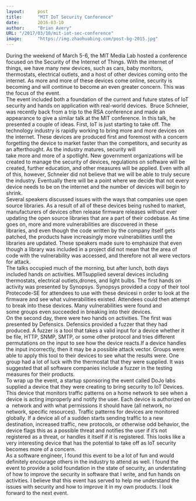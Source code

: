 ```yaml
---
layout:     post 
title:      "MIT IoT Security Conference"
date:       2016-03-10
author:     "Brian Avery"
URL: "/2017/03/10/mit-iot-sec-conference"
image:      "https://img.zhaohuabing.com/post-bg-2015.jpg"
---
```




<div class="gmail_msg">During the weekend of March 5-6, the <span class="lG">MIT</span> Media Lab hosted a conference focused on the Security of the Internet of Things. <span class="gmail_msg">With the internet of things, we have many new devices, such as cars, baby monitors, thermostats, electrical outlets, and a </span><span class="gmail_msg">host of other devices coming onto the internet. As more and more of these devices come online, security is becoming and will </span><span class="gmail_msg">continue to become an even greater concern. This was the focus of the event.</span></div>
<div class="gmail_msg"></div>
<div class="gmail_msg">The event included both a foundation of the current and future states of IoT security and hands on application with real-world <span class="gmail_msg">devices.  Bruce Schneier, was recently back from a trip to the RSA conference and made an appearance to give a similar talk at </span><span class="gmail_msg">the <span class="lG">MIT</span> conference. In this talk, he presented a couple of ideas. First, IoT is just starting to take off. The technology industry </span><span class="gmail_msg">is rapidly working to bring more and more devices on the internet. These devices are produced first and foremost with a concern for</span><span class="gmail_msg">getting the device to market faster than the competitors, and security as an afterthought. As the industry matures, security will</span></div>
<div class="gmail_msg">take more and more of a spotlight. New government organizations will be created to manage the security of devices, regulations on <span class="gmail_msg">software will be created, further education, and other measures will be applied. Even with all of this, however, Schneier did not believe </span><span class="gmail_msg">that we will be able to truly secure the industry. Eventually there will be a point where we decide that not every device needs to be on the internet </span><span class="gmail_msg">and the number of devices will begin to shrink.</span></div>
<div class="gmail_msg"></div>
<div class="gmail_msg">Several speakers discussed issues with the ways that companies use open source libraries. As a result of all of these devices being rushed to market, manufacturers of devices often release firmware releases without ever updating the open source libraries that are a part of their codebase. As time goes on, more and more vulnerabilities are discovered in these libraries, <span class="gmail_msg">and even though the code written by the company itself gets patched, the products have increasingly more vulnerabilities until the libraries </span><span class="gmail_msg">are updated. These speakers made sure to emphasize that even though a library was included in a project did not mean that the area of code with the vulnerability </span><span class="gmail_msg">was accessed, and therefore not all were vectors for attack.</span></div>
<div class="gmail_msg"></div>
<div class="gmail_msg">The talks occupied much of the morning, but after lunch, both days included hands on activities. <span class="lG">MIT</span>supplied several devices including thermostats, electrical outlets,<span class="gmail_msg">drones, and light bulbs. The first hands on activity was presented by Synopsys. Synopsys provided a copy of their tool Protecode-SE for attendees to use with these devices</span><span class="gmail_msg">i n order to look at the firmware and see what vulnerabilities existed. Attendees could then attempt to break into these devices. Many vulnerabilities were found and some </span><span class="gmail_msg">groups even succeeded in breaking into their devices.</span></div>
<div class="gmail_msg"></div>
<div class="gmail_msg">On the second day, there were two hands on activities. The first was presented by Defensics. Defensics provided a fuzzer that they had produced. A fuzzer is a tool that <span class="gmail_msg">takes a valid input for a device whether it be file, HTTP, SNMP, SMTP, or some other protocol and tries different permutations on the input to see how the device reacts.</span><span class="gmail_msg">If a device handles the input incorrectly, then it may be a possible attack vector. Groups were able to apply this tool to their devices to see what the results were. </span><span class="gmail_msg">One group had a lot of luck with the thermostat that they were supplied. It was suggested that all software companies include a fuzzer in the testing measures for their products.</span></div>
<div class="gmail_msg"></div>
<div class="gmail_msg">To wrap up the event, a startup sponsoring the event called DoJo labs supplied a device that they were creating to bring security to IoT Devices. This device that monitors traffic patterns on a home network to see when a device is acting improperly and notify the user. Each device is authorized on a  network and with what permissions it should have (all network, no network, specific resources). Traffic patterns for devices are monitored globally. If a device all of a sudden starts sending traffic to a new destination, increased traffic, new protocols, or otherwise odd behavior, the device flags this as a possible threat and notifies the user if it’s not registered as a threat, or handles it itself if it is registered. This looks like a very interesting device that has the potential to take off as IoT security becomes more of a concern.</div>
<div class="gmail_msg"></div>
<div class="gmail_msg">As a software engineer, I found this event to be a lot of fun and would definitely encourage others in the industry to attend as well. I found the event to provide a solid foundation in the state of security, an understating of how to improve the security in software that I write, and fun hands on activities. I believe that this event has served to help me understand the issues with security and how to improve it in my own products. I look forward to the next event.</div>